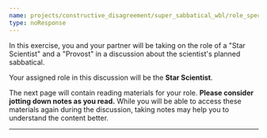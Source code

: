 ```yaml
---
name: projects/constructive_disagreement/super_sabbatical_wbl/role_specific_instructions_preamble_scientist.md
type: noResponse
---
```


In this exercise, you and your partner will be taking on the role of a "Star Scientist" and a "Provost" in a discussion about the scientist's planned sabbatical.

Your assigned role in this discussion will be the **Star Scientist**.

The next page will contain reading materials for your role. **Please consider jotting down notes as you read.** While you will be able to access these materials again during the discussion, taking notes may help you to understand the content better.

---
